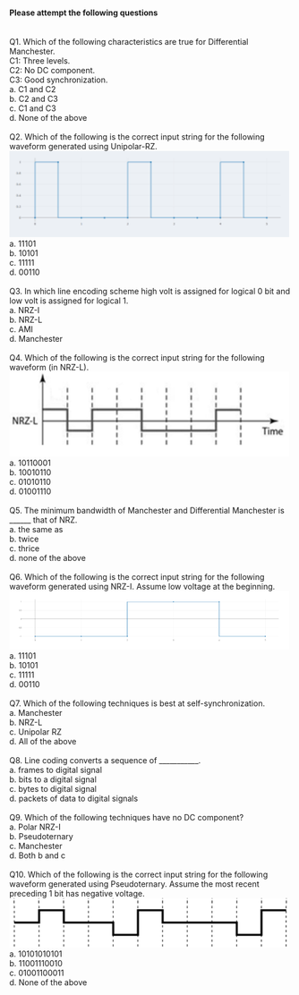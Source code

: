 #### Please attempt the following questions  

<br>  
Q1. Which of the following characteristics are true for Differential Manchester. <br>  
C1: Three levels. <br>  
C2: No DC component. <br>  
C3: Good synchronization. <br>  
a. C1 and C2 <br>  
b. C2 and C3 <br>  
c. C1 and C3 <br>  
d. None of the above <br>  

<br>  
Q2. Which of the following is the correct input string for the following waveform generated using Unipolar-RZ. <br>
<img src="images\1.png" alt="Q2" width="500">  <br>  
a. 11101 <br>  
b. 10101 <br>  
c. 11111 <br>  
d. 00110 <br>  

<br>  
Q3. In which line encoding scheme high volt is assigned for logical 0 bit and low volt is assigned for logical 1. <br>  
a. NRZ-I <br>  
b. NRZ-L <br>  
c. AMI <br>  
d. Manchester <br>  

<br>  
Q4. Which of the following is the correct input string for the following waveform (in NRZ-L). <br>  
<img src="images\2.png" alt="Q4" width="500">  <br>
a. 10110001 <br>  
b. 10010110 <br>  
c. 01010110 <br>  
d. 01001110 <br>  

<br>  
Q5. The minimum bandwidth of Manchester and Differential Manchester is ______ that of NRZ. <br>  
a. the same as <br>  
b. twice <br>  
c. thrice <br>  
d. none of the above <br>  

<br>  
Q6. Which of the following is the correct input string for the following waveform generated using NRZ-I. Assume low voltage at the beginning. <br>  
<img src="images\3.png" alt="Q6">  <br>
a. 11101 <br>  
b. 10101 <br>  
c. 11111 <br>  
d. 00110 <br>  

<br>  
Q7. Which of the following techniques is best at self-synchronization. <br>  
a. Manchester <br>  
b. NRZ-L <br>  
c. Unipolar RZ <br>  
d. All of the above <br>  

<br>  
Q8. Line coding converts a sequence of ___________. <br>  
a. frames to digital signal <br>  
b. bits to a digital signal <br>  
c. bytes to digital signal <br>  
d. packets of data to digital signals <br>  

<br>  
Q9. Which of the following techniques have no DC component? <br>  
a. Polar NRZ-I <br>  
b. Pseudoternary <br>  
c. Manchester <br>  
d. Both b and c <br>  

<br>  
Q10. Which of the following is the correct input string for the following waveform generated using Pseudoternary. Assume the most recent preceding 1 bit has negative voltage. <br>  
<img src="images\5.png" alt="Q10">  <br>
a. 10101010101 <br>  
b. 11001110010 <br>  
c. 01001100011 <br>  
d. None of the above <br>  




